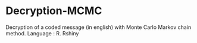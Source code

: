 # Decryption-MCMC
Decryption of a coded message (in english) with Monte Carlo Markov chain method. Language : R. Rshiny
